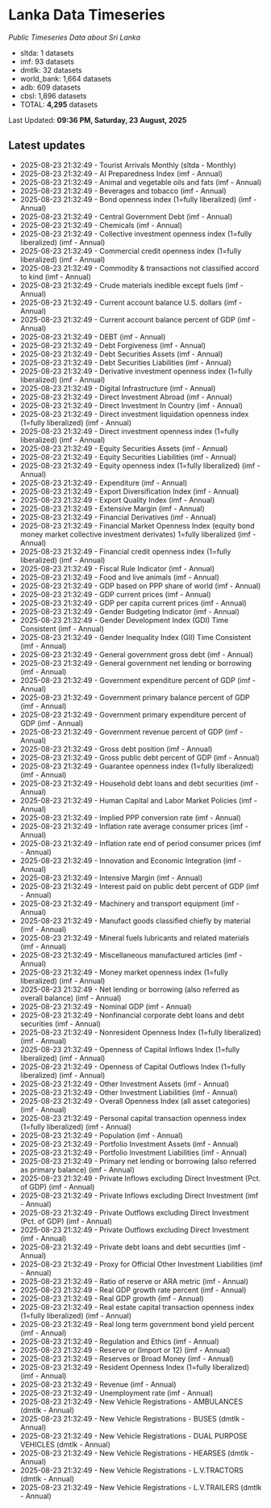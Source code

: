 # Lanka Data Timeseries
*Public Timeseries Data about Sri Lanka*

* sltda: 1 datasets
* imf: 93 datasets
* dmtlk: 32 datasets
* world_bank: 1,664 datasets
* adb: 609 datasets
* cbsl: 1,896 datasets
* TOTAL: **4,295** datasets

Last Updated: **09:36 PM, Saturday, 23 August, 2025**

## Latest updates

* 2025-08-23 21:32:49 - Tourist Arrivals Monthly (sltda - Monthly)
* 2025-08-23 21:32:49 - AI Preparedness Index (imf - Annual)
* 2025-08-23 21:32:49 - Animal and vegetable oils and fats (imf - Annual)
* 2025-08-23 21:32:49 - Beverages and tobacco (imf - Annual)
* 2025-08-23 21:32:49 - Bond openness index (1=fully liberalized) (imf - Annual)
* 2025-08-23 21:32:49 - Central Government Debt (imf - Annual)
* 2025-08-23 21:32:49 - Chemicals (imf - Annual)
* 2025-08-23 21:32:49 - Collective investment openness index (1=fully liberalized) (imf - Annual)
* 2025-08-23 21:32:49 - Commercial credit openness index (1=fully liberalized) (imf - Annual)
* 2025-08-23 21:32:49 - Commodity & transactions not classified accord to kind (imf - Annual)
* 2025-08-23 21:32:49 - Crude materials inedible except fuels (imf - Annual)
* 2025-08-23 21:32:49 - Current account balance U.S. dollars (imf - Annual)
* 2025-08-23 21:32:49 - Current account balance percent of GDP (imf - Annual)
* 2025-08-23 21:32:49 - DEBT (imf - Annual)
* 2025-08-23 21:32:49 - Debt Forgiveness (imf - Annual)
* 2025-08-23 21:32:49 - Debt Securities Assets (imf - Annual)
* 2025-08-23 21:32:49 - Debt Securities Liabilities (imf - Annual)
* 2025-08-23 21:32:49 - Derivative investment openness index (1=fully liberalized) (imf - Annual)
* 2025-08-23 21:32:49 - Digital Infrastructure (imf - Annual)
* 2025-08-23 21:32:49 - Direct Investment Abroad (imf - Annual)
* 2025-08-23 21:32:49 - Direct Investment In Country (imf - Annual)
* 2025-08-23 21:32:49 - Direct investment liquidation openness index (1=fully liberalized) (imf - Annual)
* 2025-08-23 21:32:49 - Direct investment openness index (1=fully liberalized) (imf - Annual)
* 2025-08-23 21:32:49 - Equity Securities Assets (imf - Annual)
* 2025-08-23 21:32:49 - Equity Securities Liabilities (imf - Annual)
* 2025-08-23 21:32:49 - Equity openness index (1=fully liberalized) (imf - Annual)
* 2025-08-23 21:32:49 - Expenditure (imf - Annual)
* 2025-08-23 21:32:49 - Export Diversification Index (imf - Annual)
* 2025-08-23 21:32:49 - Export Quality Index (imf - Annual)
* 2025-08-23 21:32:49 - Extensive Margin (imf - Annual)
* 2025-08-23 21:32:49 - Financial Derivatives (imf - Annual)
* 2025-08-23 21:32:49 - Financial Market Openness Index (equity bond money market collective investment derivates) 1=fully liberalized (imf - Annual)
* 2025-08-23 21:32:49 - Financial credit openness index (1=fully liberalized) (imf - Annual)
* 2025-08-23 21:32:49 - Fiscal Rule Indicator (imf - Annual)
* 2025-08-23 21:32:49 - Food and live animals (imf - Annual)
* 2025-08-23 21:32:49 - GDP based on PPP share of world (imf - Annual)
* 2025-08-23 21:32:49 - GDP current prices (imf - Annual)
* 2025-08-23 21:32:49 - GDP per capita current prices (imf - Annual)
* 2025-08-23 21:32:49 - Gender Budgeting Indicator (imf - Annual)
* 2025-08-23 21:32:49 - Gender Development Index (GDI) Time Consistent (imf - Annual)
* 2025-08-23 21:32:49 - Gender Inequality Index (GII) Time Consistent (imf - Annual)
* 2025-08-23 21:32:49 - General government gross debt (imf - Annual)
* 2025-08-23 21:32:49 - General government net lending or borrowing (imf - Annual)
* 2025-08-23 21:32:49 - Government expenditure percent of GDP (imf - Annual)
* 2025-08-23 21:32:49 - Government primary balance percent of GDP (imf - Annual)
* 2025-08-23 21:32:49 - Government primary expenditure percent of GDP (imf - Annual)
* 2025-08-23 21:32:49 - Government revenue percent of GDP (imf - Annual)
* 2025-08-23 21:32:49 - Gross debt position (imf - Annual)
* 2025-08-23 21:32:49 - Gross public debt percent of GDP (imf - Annual)
* 2025-08-23 21:32:49 - Guarantee openness index (1=fully liberalized) (imf - Annual)
* 2025-08-23 21:32:49 - Household debt loans and debt securities (imf - Annual)
* 2025-08-23 21:32:49 - Human Capital and Labor Market Policies (imf - Annual)
* 2025-08-23 21:32:49 - Implied PPP conversion rate (imf - Annual)
* 2025-08-23 21:32:49 - Inflation rate average consumer prices (imf - Annual)
* 2025-08-23 21:32:49 - Inflation rate end of period consumer prices (imf - Annual)
* 2025-08-23 21:32:49 - Innovation and Economic Integration (imf - Annual)
* 2025-08-23 21:32:49 - Intensive Margin (imf - Annual)
* 2025-08-23 21:32:49 - Interest paid on public debt percent of GDP (imf - Annual)
* 2025-08-23 21:32:49 - Machinery and transport equipment (imf - Annual)
* 2025-08-23 21:32:49 - Manufact goods classified chiefly by material (imf - Annual)
* 2025-08-23 21:32:49 - Mineral fuels lubricants and related materials (imf - Annual)
* 2025-08-23 21:32:49 - Miscellaneous manufactured articles (imf - Annual)
* 2025-08-23 21:32:49 - Money market openness index (1=fully liberalized) (imf - Annual)
* 2025-08-23 21:32:49 - Net lending or borrowing (also referred as overall balance) (imf - Annual)
* 2025-08-23 21:32:49 - Nominal GDP (imf - Annual)
* 2025-08-23 21:32:49 - Nonfinancial corporate debt loans and debt securities (imf - Annual)
* 2025-08-23 21:32:49 - Nonresident Openness Index (1=fully liberalized) (imf - Annual)
* 2025-08-23 21:32:49 - Openness of Capital Inflows Index (1=fully liberalized) (imf - Annual)
* 2025-08-23 21:32:49 - Openness of Capital Outflows Index (1=fully liberalized) (imf - Annual)
* 2025-08-23 21:32:49 - Other Investment Assets (imf - Annual)
* 2025-08-23 21:32:49 - Other Investment Liabilities (imf - Annual)
* 2025-08-23 21:32:49 - Overall Openness Index (all asset categories) (imf - Annual)
* 2025-08-23 21:32:49 - Personal capital transaction openness index (1=fully liberalized) (imf - Annual)
* 2025-08-23 21:32:49 - Population (imf - Annual)
* 2025-08-23 21:32:49 - Portfolio Investment Assets (imf - Annual)
* 2025-08-23 21:32:49 - Portfolio Investment Liabilities (imf - Annual)
* 2025-08-23 21:32:49 - Primary net lending or borrowing (also referred as primary balance) (imf - Annual)
* 2025-08-23 21:32:49 - Private Inflows excluding Direct Investment (Pct. of GDP) (imf - Annual)
* 2025-08-23 21:32:49 - Private Inflows excluding Direct Investment (imf - Annual)
* 2025-08-23 21:32:49 - Private Outflows excluding Direct Investment (Pct. of GDP) (imf - Annual)
* 2025-08-23 21:32:49 - Private Outflows excluding Direct Investment (imf - Annual)
* 2025-08-23 21:32:49 - Private debt loans and debt securities (imf - Annual)
* 2025-08-23 21:32:49 - Proxy for Official Other Investment Liabilities (imf - Annual)
* 2025-08-23 21:32:49 - Ratio of reserve or ARA metric (imf - Annual)
* 2025-08-23 21:32:49 - Real GDP growth rate percent (imf - Annual)
* 2025-08-23 21:32:49 - Real GDP growth (imf - Annual)
* 2025-08-23 21:32:49 - Real estate capital transaction openness index (1=fully liberalized) (imf - Annual)
* 2025-08-23 21:32:49 - Real long term government bond yield percent (imf - Annual)
* 2025-08-23 21:32:49 - Regulation and Ethics (imf - Annual)
* 2025-08-23 21:32:49 - Reserve or (Import or 12) (imf - Annual)
* 2025-08-23 21:32:49 - Reserves or Broad Money (imf - Annual)
* 2025-08-23 21:32:49 - Resident Openness Index (1=fully liberalized) (imf - Annual)
* 2025-08-23 21:32:49 - Revenue (imf - Annual)
* 2025-08-23 21:32:49 - Unemployment rate (imf - Annual)
* 2025-08-23 21:32:49 - New Vehicle Registrations - AMBULANCES (dmtlk - Annual)
* 2025-08-23 21:32:49 - New Vehicle Registrations - BUSES (dmtlk - Annual)
* 2025-08-23 21:32:49 - New Vehicle Registrations - DUAL PURPOSE VEHICLES (dmtlk - Annual)
* 2025-08-23 21:32:49 - New Vehicle Registrations - HEARSES (dmtlk - Annual)
* 2025-08-23 21:32:49 - New Vehicle Registrations - L.V.TRACTORS (dmtlk - Annual)
* 2025-08-23 21:32:49 - New Vehicle Registrations - L.V.TRAILERS (dmtlk - Annual)